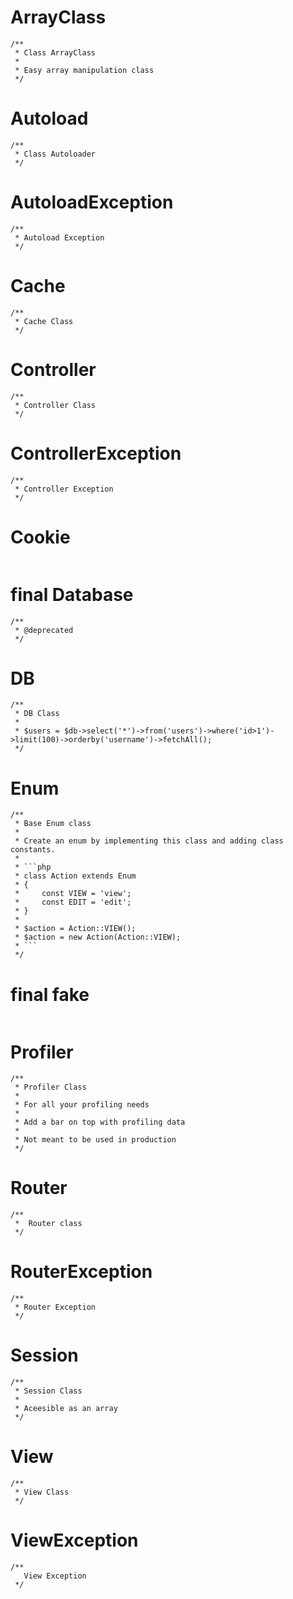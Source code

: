 # ArrayClass
```
/**
 * Class ArrayClass
 * 
 * Easy array manipulation class
 */
```

# Autoload
```
/**
 * Class Autoloader
 */
```

# AutoloadException
```
/**
 * Autoload Exception
 */
```

# Cache
```
/**
 * Cache Class
 */
```

# Controller
```
/**
 * Controller Class
 */
```

# ControllerException
```
/**
 * Controller Exception
 */
```

# Cookie
```

```

# final Database
```
/**
 * @deprecated
 */
```

# DB
```
/**
 * DB Class
 * 
 * $users = $db->select('*')->from('users')->where('id>1')->limit(100)->orderby('username')->fetchAll();
 */
```

# Enum
```
/**
 * Base Enum class
 *
 * Create an enum by implementing this class and adding class constants.
 *
 * ```php
 * class Action extends Enum
 * {
 *     const VIEW = 'view';
 *     const EDIT = 'edit';
 * }
 *
 * $action = Action::VIEW();
 * $action = new Action(Action::VIEW);
 * ```
 */
```

# final fake
```

```

# Profiler
```
/**
 * Profiler Class
 *
 * For all your profiling needs
 *
 * Add a bar on top with profiling data
 *
 * Not meant to be used in production
 */
```

# Router
```
/**
 *  Router class
 */
```

# RouterException
```
/**
 * Router Exception
 */
```

# Session
```
/**
 * Session Class
 *
 * Aceesible as an array
 */
```

# View
```
/**
 * View Class
 */
```

# ViewException
```
/**
   View Exception
 */
```

